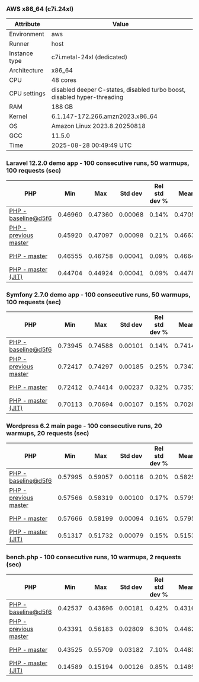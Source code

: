 ### AWS x86_64 (c7i.24xl)

|  Attribute    |     Value      |
|---------------|----------------|
| Environment   |aws|
| Runner        |host|
| Instance type |c7i.metal-24xl (dedicated)|
| Architecture  |x86_64
| CPU           |48 cores|
| CPU settings  |disabled deeper C-states, disabled turbo boost, disabled hyper-threading|
| RAM           |188 GB|
| Kernel        |6.1.147-172.266.amzn2023.x86_64|
| OS            |Amazon Linux 2023.8.20250818|
| GCC           |11.5.0|
| Time          |2025-08-28 00:49:49 UTC|

### Laravel 12.2.0 demo app - 100 consecutive runs, 50 warmups, 100 requests (sec)

|     PHP     |     Min     |     Max     |    Std dev   | Rel std dev % |  Mean  | Mean diff % |   Median   | Median diff % |   Skew  | P-value |  Instr count  |     Memory    |
|-------------|-------------|-------------|--------------|---------------|--------|-------------|------------|---------------|---------|---------|---------------|---------------|
|[PHP - baseline@d5f6](https://github.com/php/php-src/commit/d5f6e56610)|0.46960|0.47360|0.00068|0.14%|0.47058|0.00%|0.47048|0.00%|1.529|0.999|181823916|43.28 MB|
|[PHP - previous master](https://github.com/php/php-src/commit/e844e68af8)|0.45920|0.47097|0.00098|0.21%|0.46635|-0.90%|0.46634|-0.88%|-2.838|0.000|177196431|43.73 MB|
|[PHP - master](https://github.com/php/php-src/commit/5d5ef5050a)|0.46555|0.46758|0.00041|0.09%|0.46647|-0.87%|0.46645|-0.86%|0.218|0.000|177193221|43.73 MB|
|[PHP - master (JIT)](https://github.com/php/php-src/commit/5d5ef5050a)|0.44704|0.44924|0.00041|0.09%|0.44788|-4.82%|0.44785|-4.81%|0.882|0.000|149600579|53.89 MB|

### Symfony 2.7.0 demo app - 100 consecutive runs, 50 warmups, 100 requests (sec)

|     PHP     |     Min     |     Max     |    Std dev   | Rel std dev % |  Mean  | Mean diff % |   Median   | Median diff % |   Skew  | P-value |  Instr count  |     Memory    |
|-------------|-------------|-------------|--------------|---------------|--------|-------------|------------|---------------|---------|---------|---------------|---------------|
|[PHP - baseline@d5f6](https://github.com/php/php-src/commit/d5f6e56610)|0.73945|0.74588|0.00101|0.14%|0.74141|0.00%|0.74145|0.00%|1.277|0.999|292385314|39.96 MB|
|[PHP - previous master](https://github.com/php/php-src/commit/e844e68af8)|0.72417|0.74297|0.00185|0.25%|0.73478|-0.89%|0.73447|-0.94%|-0.444|0.000|288319104|40.42 MB|
|[PHP - master](https://github.com/php/php-src/commit/5d5ef5050a)|0.72412|0.74414|0.00237|0.32%|0.73517|-0.84%|0.73471|-0.91%|0.816|0.000|288319140|40.42 MB|
|[PHP - master (JIT)](https://github.com/php/php-src/commit/5d5ef5050a)|0.70113|0.70694|0.00107|0.15%|0.70284|-5.20%|0.70267|-5.23%|1.464|0.000|267484550|48.08 MB|

### Wordpress 6.2 main page - 100 consecutive runs, 20 warmups, 20 requests (sec)

|     PHP     |     Min     |     Max     |    Std dev   | Rel std dev % |  Mean  | Mean diff % |   Median   | Median diff % |   Skew  | P-value |  Instr count  |     Memory    |
|-------------|-------------|-------------|--------------|---------------|--------|-------------|------------|---------------|---------|---------|---------------|---------------|
|[PHP - baseline@d5f6](https://github.com/php/php-src/commit/d5f6e56610)|0.57995|0.59057|0.00116|0.20%|0.58258|0.00%|0.58261|0.00%|2.943|0.999|1133182843|43.42 MB|
|[PHP - previous master](https://github.com/php/php-src/commit/e844e68af8)|0.57566|0.58319|0.00100|0.17%|0.57955|-0.52%|0.57966|-0.51%|-0.439|0.000|1129171493|43.69 MB|
|[PHP - master](https://github.com/php/php-src/commit/5d5ef5050a)|0.57666|0.58199|0.00094|0.16%|0.57957|-0.52%|0.57952|-0.53%|-0.462|0.000|1129171026|43.69 MB|
|[PHP - master (JIT)](https://github.com/php/php-src/commit/5d5ef5050a)|0.51317|0.51732|0.00079|0.15%|0.51534|-11.54%|0.51550|-11.52%|-0.880|0.000|867780027|61.52 MB|

### bench.php - 100 consecutive runs, 10 warmups, 2 requests (sec)

|     PHP     |     Min     |     Max     |    Std dev   | Rel std dev % |  Mean  | Mean diff % |   Median   | Median diff % |   Skew  | P-value |  Instr count  |     Memory    |
|-------------|-------------|-------------|--------------|---------------|--------|-------------|------------|---------------|---------|---------|---------------|---------------|
|[PHP - baseline@d5f6](https://github.com/php/php-src/commit/d5f6e56610)|0.42537|0.43696|0.00181|0.42%|0.43169|0.00%|0.43175|0.00%|-0.043|0.999|2031002265|26.48 MB|
|[PHP - previous master](https://github.com/php/php-src/commit/e844e68af8)|0.43391|0.56183|0.02809|6.30%|0.44626|3.38%|0.43857|1.58%|3.441|0.000|2031379103|26.70 MB|
|[PHP - master](https://github.com/php/php-src/commit/5d5ef5050a)|0.43525|0.55709|0.03182|7.10%|0.44831|3.85%|0.43825|1.51%|2.907|0.000|2031378901|26.69 MB|
|[PHP - master (JIT)](https://github.com/php/php-src/commit/5d5ef5050a)|0.14589|0.15194|0.00126|0.85%|0.14858|-65.58%|0.14851|-65.60%|0.172|0.000|536898189|27.89 MB|
